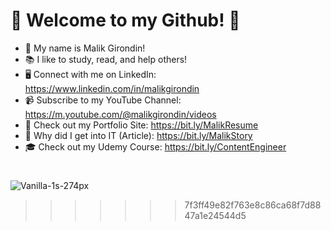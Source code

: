 # 🎉 Welcome to my Github! 🎉
* 🦋 My name is Malik Girondin!
* 📚 I like to study, read, and help others!
* 🖥 Connect with me on LinkedIn: https://www.linkedin.com/in/malikgirondin
* 📹 Subscribe to my YouTube Channel: https://m.youtube.com/@malikgirondin/videos
* 🎨 Check out my Portfolio Site: https://bit.ly/MalikResume
* 🌟 Why did I get into IT (Article): https://bit.ly/MalikStory
* 🎓 Check out my Udemy Course: https://bit.ly/ContentEngineer

#
![Vanilla-1s-274px](https://github.com/Malik-Girondin/Malik-Girondin/assets/132381912/da045328-ed63-48d8-806f-deb1439b495d)
>>>>>>> 7f3ff49e82f763e8c86ca68f7d8847a1e24544d5
